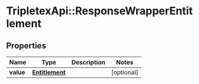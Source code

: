 # TripletexApi::ResponseWrapperEntitlement

## Properties
Name | Type | Description | Notes
------------ | ------------- | ------------- | -------------
**value** | [**Entitlement**](Entitlement.md) |  | [optional] 



